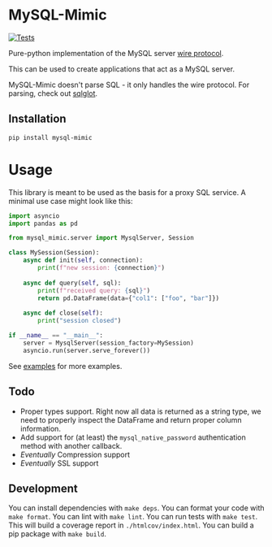 # MySQL-Mimic

[![Tests](https://github.com/kelsin/mysql-mimic/actions/workflows/tests.yml/badge.svg)](https://github.com/kelsin/mysql-mimic/actions/workflows/tests.yml)

Pure-python implementation of the MySQL server [wire protocol](https://dev.mysql.com/doc/internals/en/client-server-protocol.html).

This can be used to create applications that act as a MySQL server.

MySQL-Mimic doesn't parse SQL - it only handles the wire protocol. For parsing, check out [sqlglot](https://github.com/tobymao/sqlglot). 

## Installation

```shell
pip install mysql-mimic
```

# Usage

This library is meant to be used as the basis for a proxy SQL service. A minimal
use case might look like this:

```python
import asyncio
import pandas as pd

from mysql_mimic.server import MysqlServer, Session

class MySession(Session):
    async def init(self, connection):
        print(f"new session: {connection}")
        
    async def query(self, sql):
        print(f"received query: {sql}")
        return pd.DataFrame(data={"col1": ["foo", "bar"]})
    
    async def close(self):
        print("session closed")

if __name__ == "__main__":
    server = MysqlServer(session_factory=MySession)
    asyncio.run(server.serve_forever())
```

See [examples](./examples) for more examples.

## Todo

- Proper types support. Right now all data is returned as a string type, we need
  to properly inspect the DataFrame and return proper column information.
- Add support for (at least) the `mysql_native_password` authentication method
  with another callback.
- *Eventually* Compression support
- *Eventually* SSL support

## Development

You can install dependencies with `make deps`. You can format your code with
`make format`. You can lint with `make lint`. You can run tests with `make
test`. This will build a coverage report in `./htmlcov/index.html`. You can
build a pip package with `make build`.
